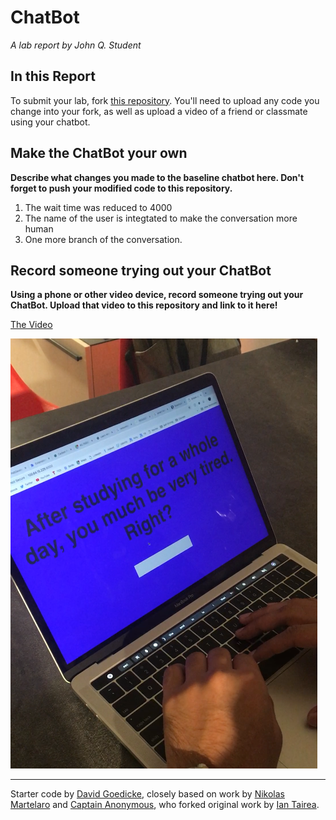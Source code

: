 # ChatBot

*A lab report by John Q. Student*

## In this Report

To submit your lab, fork [this repository](https://github.com/FAR-Lab/IDD-Fa18-Lab6). You'll need to upload any code you change into your fork, as well as upload a video of a friend or classmate using your chatbot.

## Make the ChatBot your own

**Describe what changes you made to the baseline chatbot here. Don't forget to push your modified code to this repository.**
<br>
1. The wait time was reduced to 4000  <br>
2. The name of the user is integtated to make the conversation more human <br>
3. One more branch of the conversation. 


## Record someone trying out your ChatBot

**Using a phone or other video device, record someone trying out your ChatBot. Upload that video to this repository and link to it here!**

[The Video](https://youtu.be/AIznYSQkAak) <br>

[![](video.png)](https://youtu.be/AIznYSQkAak)

---
Starter code by [David Goedicke](mailto:da.goedicke@gmail.com), closely based on work by [Nikolas Martelaro](mailto:nmartelaro@gmail.com) and [Captain Anonymous](https://codepen.io/anon/pen/PEVYXz), who forked original work by [Ian Tairea](https://codepen.io/mrtairea/pen/yJapwv).
